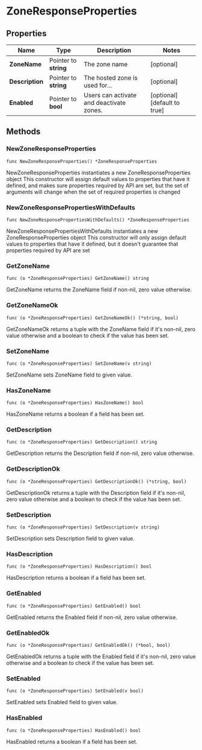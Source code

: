 # ZoneResponseProperties

## Properties

|Name | Type | Description | Notes|
|------------ | ------------- | ------------- | -------------|
|**ZoneName** | Pointer to **string** | The zone name | [optional] |
|**Description** | Pointer to **string** | The hosted zone is used for... | [optional] |
|**Enabled** | Pointer to **bool** | Users can activate and deactivate zones. | [optional] [default to true]|

## Methods

### NewZoneResponseProperties

`func NewZoneResponseProperties() *ZoneResponseProperties`

NewZoneResponseProperties instantiates a new ZoneResponseProperties object
This constructor will assign default values to properties that have it defined,
and makes sure properties required by API are set, but the set of arguments
will change when the set of required properties is changed

### NewZoneResponsePropertiesWithDefaults

`func NewZoneResponsePropertiesWithDefaults() *ZoneResponseProperties`

NewZoneResponsePropertiesWithDefaults instantiates a new ZoneResponseProperties object
This constructor will only assign default values to properties that have it defined,
but it doesn't guarantee that properties required by API are set

### GetZoneName

`func (o *ZoneResponseProperties) GetZoneName() string`

GetZoneName returns the ZoneName field if non-nil, zero value otherwise.

### GetZoneNameOk

`func (o *ZoneResponseProperties) GetZoneNameOk() (*string, bool)`

GetZoneNameOk returns a tuple with the ZoneName field if it's non-nil, zero value otherwise
and a boolean to check if the value has been set.

### SetZoneName

`func (o *ZoneResponseProperties) SetZoneName(v string)`

SetZoneName sets ZoneName field to given value.

### HasZoneName

`func (o *ZoneResponseProperties) HasZoneName() bool`

HasZoneName returns a boolean if a field has been set.

### GetDescription

`func (o *ZoneResponseProperties) GetDescription() string`

GetDescription returns the Description field if non-nil, zero value otherwise.

### GetDescriptionOk

`func (o *ZoneResponseProperties) GetDescriptionOk() (*string, bool)`

GetDescriptionOk returns a tuple with the Description field if it's non-nil, zero value otherwise
and a boolean to check if the value has been set.

### SetDescription

`func (o *ZoneResponseProperties) SetDescription(v string)`

SetDescription sets Description field to given value.

### HasDescription

`func (o *ZoneResponseProperties) HasDescription() bool`

HasDescription returns a boolean if a field has been set.

### GetEnabled

`func (o *ZoneResponseProperties) GetEnabled() bool`

GetEnabled returns the Enabled field if non-nil, zero value otherwise.

### GetEnabledOk

`func (o *ZoneResponseProperties) GetEnabledOk() (*bool, bool)`

GetEnabledOk returns a tuple with the Enabled field if it's non-nil, zero value otherwise
and a boolean to check if the value has been set.

### SetEnabled

`func (o *ZoneResponseProperties) SetEnabled(v bool)`

SetEnabled sets Enabled field to given value.

### HasEnabled

`func (o *ZoneResponseProperties) HasEnabled() bool`

HasEnabled returns a boolean if a field has been set.


